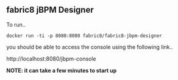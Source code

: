 ## fabric8 jBPM Designer

To run..

`docker run -ti -p 8080:8080 fabric8/fabric8-jbpm-designer`

you should be able to access the console using the following link..

http://localhost:8080/jbpm-console

__NOTE: it can take a few minutes to start up__